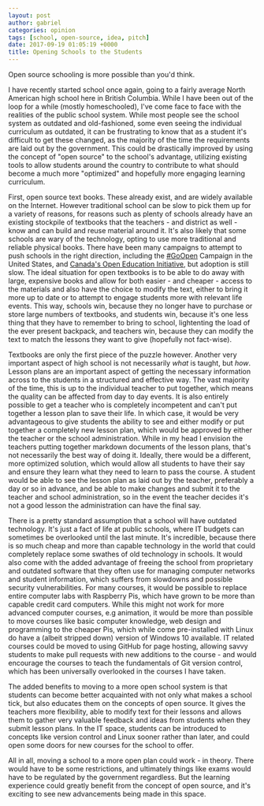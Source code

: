 ```yaml
---
layout: post
author: gabriel
categories: opinion
tags: [school, open-source, idea, pitch]
date: 2017-09-19 01:05:19 +0000
title: Opening Schools to the Students
---
```


Open source schooling is more possible than you'd think.

I have recently started school once again, going to a fairly average North American high school here in British Columbia. While I have been out of the loop for a while (mostly homeschooled), I've come face to face with the realities of the public school system. While most people see the school system as outdated and old-fashioned, some even seeing the individual curriculum as outdated, it can be frustrating to know that as a student it's difficult to get these changed, as the majority of the time the requirements are laid out by the government. This could be drastically improved by using the concept of "open source" to the school's advantage, utilizing existing tools to allow students around the country to contribute to what should become a much more "optimized" and hopefully more engaging learning curriculum.

First, open source text books. These already exist, and are widely available on the Internet. However traditional school can be slow to pick them up for a variety of reasons, for reasons such as plenty of schools already have an existing stockpile of textbooks that the teachers - and district as well - know and can build and reuse material around it. It's also likely that some schools are wary of the technology, opting to use more traditional and reliable physical books. There have been many campaigns to attempt to push schools in the right direction, including the [#GoOpen](https://tech.ed.gov/open/) Campaign in the United States, and [Canada's Open Education Initiative](https://open.bccampus.ca/open-textbooks-canada/), but adoption is still slow. The ideal situation for open textbooks is to be able to do away with large, expensive books and allow for both easier - and cheaper - access to the materials and also have the choice to modify the text, either to bring it more up to date or to attempt to engage students more with relevant life events. This way, schools win, because they no longer have to purchase or store large numbers of textbooks, and students win, because it's one less thing that they have to remember to bring to school, lightenting the load of the ever present backpack, and teachers win, because they can modify the text to match the lessons they want to give (hopefully not fact-wise). 

Textbooks are only the first piece of the puzzle however. Another very important aspect of high school is not necessarily _what_ is taught, but _how_. Lesson plans are an important aspect of getting the necessary information across to the students in a structured and effective way. The vast majority of the time, this is up to the individual teacher to put together, which means the quality can be affected from day to day events. It is also entirely possible to get a teacher who is completely incompetent and can't put together a lesson plan to save their life. In which case, it would be very advantageous to give students the ability to see and either modify or put together a completely new lesson plan, which would be approved by either the teacher or the school administration. While in my head I envision the teachers putting together markdown documents of the lesson plans, that's not necessarily the best way of doing it. Ideally, there would be a different, more optimized solution, which would allow all students to have their say and ensure they learn what they need to learn to pass the course. A student would be able to see the lesson plan as laid out by the teacher, preferably a day or so in advance, and be able to make changes and submit it to the teacher and school administration, so in the event the teacher decides it's not a good lesson the administration can have the final say. 

There is a pretty standard assumption that a school will have outdated technology. It's just a fact of life at public schools, where IT budgets can sometimes be overlooked until the last minute. It's incredible, because there is so much cheap and more than capable technology in the world that could completely replace some swathes of old technology in schools. It would also come with the added advantage of freeing the school from proprietary and outdated software that they often use for managing computer networks and student information, which suffers from slowdowns and possible security vulnerabilities. For many courses, it would be possible to replace entire computer labs with Raspberry Pis, which have grown to be more than capable credit card computers. While this might not work for more advanced computer courses, e.g animation, it would be more than possible to move courses like basic computer knowledge, web design and programming to the cheaper Pis, which while come pre-installed with Linux do have a (albeit stripped down) version of Windows 10 available. IT related courses could be moved to using GitHub for page hosting, allowing savvy students to make pull requests with new additions to the course - and would encourage the courses to teach the fundamentals of Git version control, which has been universally overlooked in the courses I have taken. 

The added benefits to moving to a more open school system is that students can become better acquainted with not only what makes a school tick, but also educates them on the concepts of open source. It gives the teachers more flexibility, able to modify text for their lessons and allows them to gather very valuable feedback and ideas from students when they submit lesson plans. In the IT space, students can be introduced to concepts like version control and Linux sooner rather than later, and could open some doors for new courses for the school to offer. 

All in all, moving a school to a more open plan could work - in theory. There would have to be some restrictions, and ultimately things like exams would have to be regulated by the government regardless. But the learning experience could greatly benefit from the concept of open source, and it's exciting to see new advancements being made in this space.  